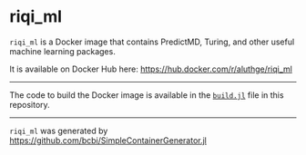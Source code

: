 # riqi_ml

`riqi_ml` is a Docker image that contains PredictMD, Turing, and other useful machine learning packages.

It is available on Docker Hub here: https://hub.docker.com/r/aluthge/riqi_ml

---

The code to build the Docker image is available in the [`build.jl`](build.jl) file in this repository.

---

`riqi_ml` was generated by https://github.com/bcbi/SimpleContainerGenerator.jl
